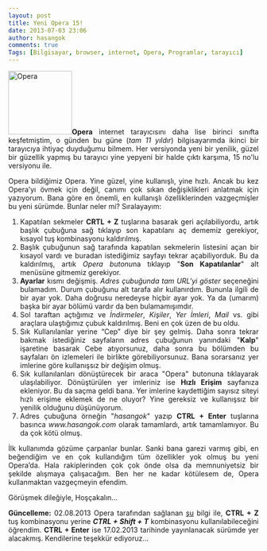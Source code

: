 ```yaml
---
layout: post
title: Yeni Opera 15!
date: 2013-07-03 23:06
author: hasangok
comments: true
Tags: [Bilgisayar, browser, internet, Opera, Programlar, tarayıcı]
---
```

<p style="text-align: justify;"><img class="size-full wp-image-119 alignleft" src="http://www.hasangok.com.tr/wp-content/uploads/2013/07/Opera.png" alt="Opera" width="128" height="128" /><strong>Opera</strong> internet tarayıcısını daha lise birinci sınıfta keşfetmiştim, o günden bu güne (<em>tam 11 yıldır</em>) bilgisayarımda ikinci bir tarayıcıya ihtiyaç duyduğumu bilmem. Her versiyonda yeni bir yenilik, güzel bir güzellik yapmış bu tarayıcı yine yepyeni bir halde çıktı karşıma, 15 no'lu versiyonu ile.</p>
<p style="text-align: justify;">Opera bildiğimiz Opera. Yine güzel, yine kullanışlı, yine hızlı. Ancak bu kez Opera’yı övmek için değil, canımı çok sıkan değişiklikleri anlatmak için yazıyorum. Bana göre en önemli, en kullanışlı özelliklerinden vazgeçmişler bu yeni sürümde. Bunlar neler mi? Sıralayayım:</p>
<p style="text-align: justify;"><!--more--></p>

<ol style="text-align: justify;">
	<li><span style="line-height: 14px;">Kapatılan sekmeler <strong>CRTL + Z</strong> tuşlarına basarak geri açılabiliyordu, artık başlık çubuğuna sağ tıklayıp son kapatılanı aç dememiz gerekiyor, kısayol tuş kombinasyonu kaldırılmış.
</span></li>
	<li>Başlık çubuğunun sağ tarafında kapatılan sekmelerin listesini açan bir kısayol vardı ve buradan istediğimiz sayfayı tekrar açabiliyorduk. Bu da kaldırılmış, artık <em>Opera butonu</em>na tıklayıp "<strong>Son Kapatılanlar</strong>" alt menüsüne gitmemiz gerekiyor.</li>
	<li><strong>Ayarlar</strong> kısmı değişmiş. <em>Adres çubuğunda tam URL'yi göster</em> seçeneğini bulamadım. Durum çubuğunu alt tarafa alır kullanırdım. Bununla ilgili de bir ayar yok. Daha doğrusu neredeyse hiçbir ayar yok. Ya da (umarım) başka bir ayar bölümü vardır da ben bulamamışımdır.</li>
	<li>Sol taraftan açtığımız ve <em>İndirmeler</em>, <em>Kişiler</em>, <em>Yer İmleri</em>, <em>Mail</em> vs. gibi araçlara ulaştığımız çubuk kaldırılmış. Beni en çok üzen de bu oldu.</li>
	<li>Sık Kullanılanlar yerine “Cep” diye bir şey gelmiş. Daha sonra tekrar bakmak istediğiniz sayfaların adres çubuğunun yanındaki "<strong>Kalp</strong>" işaretine basarak Cebe atıyorsunuz, daha sonra bu bölümden bu sayfaları ön izlemeleri ile birlikte görebiliyorsunuz. Bana sorarsanız yer imlerine göre kullanışsız bir değişim olmuş.</li>
	<li>Sık kullanılanları dönüştürecek bir araca "Opera" butonuna tıklayarak ulaşılabiliyor. Dönüştürülen yer imleriniz ise <strong>Hızlı Erişim</strong> sayfanıza ekleniyor. Bu da saçma geldi bana. Yer imlerine kaydettiğim sayısız siteyi hızlı erişime eklemek de ne oluyor? Yine gereksiz ve kullanışsız bir yenilik olduğunu düşünüyorum.</li>
	<li>Adres çubuğuna örneğin "<em>hasangok</em>" yazıp <strong>CTRL + Enter</strong> tuşlarına basınca <em>www.hasangok.com</em> olarak tamamlardı, artık tamamlamıyor. Bu da çok kötü olmuş.</li>
</ol>
<p style="text-align: justify;">İlk kullanımda gözüme çarpanlar bunlar. Sanki bana garezi varmış gibi, en beğendiğim ve en çok kullandığım tüm özellikler yok olmuş bu yeni Opera’da. Hala rakiplerinden çok çok önde olsa da memnuniyetsiz bir şekilde alışmaya çalışacağım. Ben her ne kadar kötülesem de, Opera kullanmaktan vazgeçmeyin efendim.</p>
<p style="text-align: justify;">Görüşmek dileğiyle,
Hoşçakalın...</p>
<p style="text-align: justify;"><strong>Güncelleme:</strong> 02.08.2013
Opera tarafından sağlanan <a href="http://twitter.com/opera/status/363249033067761664" target="_blank">şu</a> bilgi ile, <strong>CTRL + Z</strong> tuş kombinasyonu yerine <em><strong>CTRL + Shift + T</strong></em> kombinasyonu kullanılabileceğini öğrendim. <strong>CTRL + Enter</strong> ise 17.02.2013 tarihinde yayınlanacak sürümde yer alacakmış. Kendilerine teşekkür ediyoruz...</p>
